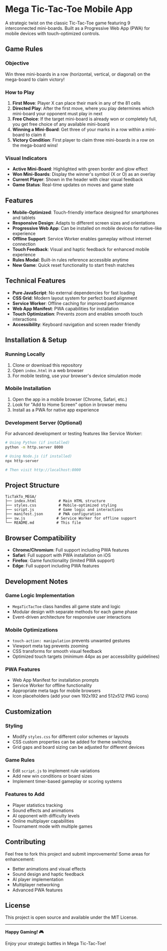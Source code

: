 # Mega Tic-Tac-Toe Mobile App

A strategic twist on the classic Tic-Tac-Toe game featuring 9 interconnected mini-boards. Built as a Progressive Web App (PWA) for mobile devices with touch-optimized controls.

## Game Rules

### Objective
Win three mini-boards in a row (horizontal, vertical, or diagonal) on the mega-board to claim victory!

### How to Play
1. **First Move**: Player X can place their mark in any of the 81 cells
2. **Directed Play**: After the first move, where you play determines which mini-board your opponent must play in next
3. **Free Choice**: If the target mini-board is already won or completely full, you get free choice of any available mini-board
4. **Winning a Mini-Board**: Get three of your marks in a row within a mini-board to claim it
5. **Victory Condition**: First player to claim three mini-boards in a row on the mega-board wins!

### Visual Indicators
- **Active Mini-Board**: Highlighted with green border and glow effect
- **Won Mini-Boards**: Display the winner's symbol (X or O) as an overlay
- **Current Player**: Shown in the header with clear visual feedback
- **Game Status**: Real-time updates on moves and game state

## Features

- **Mobile-Optimized**: Touch-friendly interface designed for smartphones and tablets
- **Responsive Design**: Adapts to different screen sizes and orientations
- **Progressive Web App**: Can be installed on mobile devices for native-like experience
- **Offline Support**: Service Worker enables gameplay without internet connection
- **Touch Feedback**: Visual and haptic feedback for enhanced mobile experience
- **Rules Modal**: Built-in rules reference accessible anytime
- **New Game**: Quick reset functionality to start fresh matches

## Technical Features

- **Pure JavaScript**: No external dependencies for fast loading
- **CSS Grid**: Modern layout system for perfect board alignment
- **Service Worker**: Offline caching for improved performance
- **Web App Manifest**: PWA capabilities for installation
- **Touch Optimization**: Prevents zoom and enables smooth touch interactions
- **Accessibility**: Keyboard navigation and screen reader friendly

## Installation & Setup

### Running Locally
1. Clone or download this repository
2. Open `index.html` in a web browser
3. For mobile testing, use your browser's device simulation mode

### Mobile Installation
1. Open the app in a mobile browser (Chrome, Safari, etc.)
2. Look for "Add to Home Screen" option in browser menu
3. Install as a PWA for native app experience

### Development Server (Optional)
For advanced development or testing features like Service Worker:

```bash
# Using Python (if installed)
python -m http.server 8000

# Using Node.js (if installed)
npx http-server

# Then visit http://localhost:8000
```

## Project Structure

```
TicTakTo_MEGA/
├── index.html          # Main HTML structure
├── styles.css          # Mobile-optimized styling
├── script.js           # Game logic and interactions
├── manifest.json       # PWA configuration
├── sw.js              # Service Worker for offline support
└── README.md          # This file
```

## Browser Compatibility

- **Chrome/Chromium**: Full support including PWA features
- **Safari**: Full support with PWA installation on iOS
- **Firefox**: Game functionality (limited PWA support)
- **Edge**: Full support including PWA features

## Development Notes

### Game Logic Implementation
- `MegaTicTacToe` class handles all game state and logic
- Modular design with separate methods for each game phase
- Event-driven architecture for responsive user interactions

### Mobile Optimizations
- `touch-action: manipulation` prevents unwanted gestures
- Viewport meta tag prevents zooming
- CSS transforms for smooth visual feedback
- Optimized touch targets (minimum 44px as per accessibility guidelines)

### PWA Features
- Web App Manifest for installation prompts
- Service Worker for offline functionality
- Appropriate meta tags for mobile browsers
- Icon placeholders (add your own 192x192 and 512x512 PNG icons)

## Customization

### Styling
- Modify `styles.css` for different color schemes or layouts
- CSS custom properties can be added for theme switching
- Grid gaps and board sizing can be adjusted for different devices

### Game Rules
- Edit `script.js` to implement rule variations
- Add new win conditions or board sizes
- Implement timer-based gameplay or scoring systems

### Features to Add
- Player statistics tracking
- Sound effects and animations
- AI opponent with difficulty levels
- Online multiplayer capabilities
- Tournament mode with multiple games

## Contributing

Feel free to fork this project and submit improvements! Some areas for enhancement:
- Better animations and visual effects
- Sound design and haptic feedback
- AI player implementation
- Multiplayer networking
- Advanced PWA features

## License

This project is open source and available under the MIT License.

---

**Happy Gaming! 🎮**

Enjoy your strategic battles in Mega Tic-Tac-Toe!
